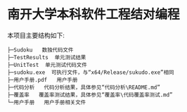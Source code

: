 # 南开大学本科软件工程结对编程

本项目主要结构如下:

    ├─Sudoku   数独代码文件
    ├─TestResults  单元测试结果
    ├─UnitTest  单元测试代码文件
    ├─sudoku.exe  可执行文件，与“x64/Release/sukudo.exe”相同
    ├─用户手册.pdf   用户手册
    ├─代码分析   代码分析结果，具体参见“代码分析\README.md”
    ├─覆盖率   覆盖率测试结果，具体参见“覆盖率\代码覆盖率测试.md”
    └─用户手册   用户手册相关文件

